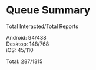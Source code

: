 # Queue Summary

Total Interacted/Total Reports

Android: 94/438  
Desktop: 148/768  
iOS: 45/110

Total: 287/1315
